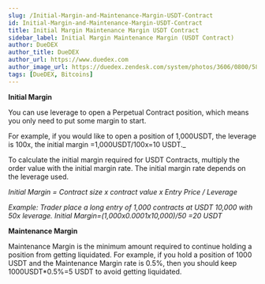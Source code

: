 ```yaml
---
slug: /Initial-Margin-and-Maintenance-Margin-USDT-Contract
id: Initial-Margin-and-Maintenance-Margin-USDT-Contract
title: Initial Margin Maintenance Margin USDT Contract
sidebar_label: Initial Margin Maintenance Margin (USDT Contract)
author: DueDEX
author_title: DueDEX
author_url: https://www.duedex.com
author_image_url: https://duedex.zendesk.com/system/photos/3606/0800/5893/twitter4.png
tags: [DueDEX, Bitcoins]
---
```



**Initial Margin**

You can use leverage to open a Perpetual Contract position, which means you only need to put some margin to start.

For example, if you would like to open a position of 1,000USDT, the leverage is 100x, the initial margin =1,000USDT/100x=10 USDT._
<!--truncate-->

To calculate the initial margin required for USDT Contracts, multiply the order value with the initial margin rate. The initial margin rate depends on the leverage used.

_Initial Margin = Contract size x contract value x Entry Price / Leverage_

_Example: Trader place a long entry of 1,000 contracts at USDT 10,000 with 50x leverage. Initial Margin=(1,000x0.0001x10,000)/50 =20 USDT_

**Maintenance Margin**

Maintenance Margin is the minimum amount required to continue holding a position from getting liquidated. For example, if you hold a position of 1000 USDT and the Maintenance Margin rate is 0.5%, then you should keep 1000USDT*0.5%=5 USDT to avoid getting liquidated.